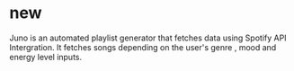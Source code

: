 # new
Juno is an automated playlist generator that fetches data using Spotify API Intergration. It fetches songs depending on the user's genre , mood and energy level inputs.
